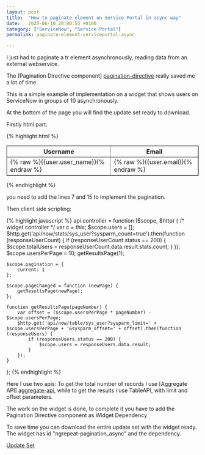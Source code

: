 ```yaml
---
layout: post
title:  "How to paginate element on Service Portal in async way"
date:   2020-06-10 20:00:55 +0100
category: ["ServiceNow", "Service Portal"]
permalink: paginate-element-serviceportal-async

---
```

I just had to paginate a tr element asynchronously, reading data from an external webservice.

The [Pagination Directive component] [pagination-directive] really saved me a lot of time.


This is a simple example of implementation on a widget that shows users on ServiceNow in groups of 10 asynchronously.

At the bottom of the page you will find the update set ready to download.


Firstly html part:

{% highlight html %}
<div>
  <table border="1">
    <tr>
    <th>Username</th>
    <th>Email</th>
  </tr>
   <tr dir-paginate="user in users | itemsPerPage: usersPerPage" total-items="totalUsers" current-page="pagination.current" pagination-id="tr-users">
        <td>
          {% raw %}{{user.user_name}}{% endraw %}
        </td>
     	<td> 
         {% raw %}{{user.email}}{% endraw %}
        </td> 
    </tr>
    </table>
    <dir-pagination-controls pagination-id="tr-users" on-page-change="pageChanged(newPageNumber)"></dir-pagination-controls>
</div>
{% endhighlight %}

you need to add the lines 7 and 15 to implement the pagination.


Then client side scripting:

{% highlight javascript %}
api.controller = function ($scope, $http) {
    /* widget controller */
    var c = this;
    $scope.users = [];
    $http.get('api/now/stats/sys_user?sysparm_count=true').then(function (responseUserCount) {
        if (responseUserCount.status == 200) {
            $scope.totalUsers = responseUserCount.data.result.stats.count;
        }
    });
    $scope.usersPerPage = 10;
    getResultsPage(1);

    $scope.pagination = {
        current: 1
    };

    $scope.pageChanged = function (newPage) {
        getResultsPage(newPage);
    };

    function getResultsPage(pageNumber) {
        var offset = ($scope.usersPerPage * pageNumber) - $scope.usersPerPage;
        $http.get('api/now/table/sys_user?sysparm_limit=' + $scope.usersPerPage + '&sysparm_offset=' + offset).then(function (responseUsers) {
            if (responseUsers.status == 200) {
                $scope.users = responseUsers.data.result;
            }
        });
    }
};
{% endhighlight %}


Here I use two apis:
To get the total number of records I use [Aggregate API] [aggregate-api], while to get the results i use TableAPI, with limit and offset parameters.

The work on the widget is done, to complete it you have to add the Pagination Directive component as Widget Dependency


To save time you can download the entire update set with the widget ready. The widget has id "ngrepeat-pagination_async" and the dependency.

[Update Set](/assets/update_set_widget_async_pagination.xml)


[aggregate-api]: https://developer.servicenow.com/dev.do#!/reference/api/orlando/rest/c_AggregateAPI

[pagination-directive]: https://github.com/michaelbromley/angularUtils/tree/master/src/directives/pagination 